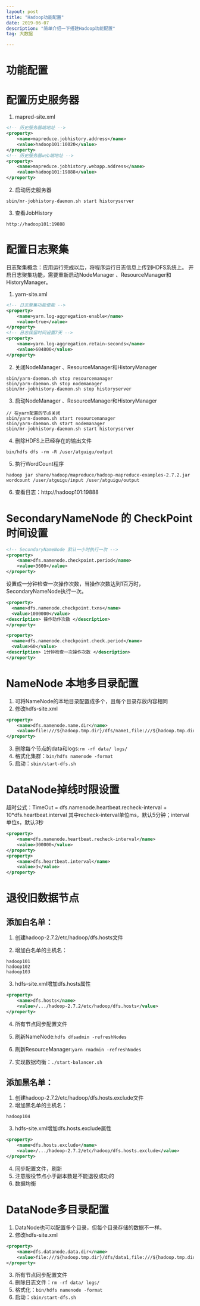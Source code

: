 ```yaml
---
layout: post
title: "Hadoop功能配置"
date: 2019-06-07
description: "简单介绍一下搭建Hadoop功能配置"
tag: 大数据

---
```


# 功能配置

# 配置历史服务器

1. mapred-site.xml

```xml
<!-- 历史服务器端地址 -->
<property>
	<name>mapreduce.jobhistory.address</name>
	<value>hadoop101:10020</value>
</property>
<!-- 历史服务器web端地址 -->
<property>
    <name>mapreduce.jobhistory.webapp.address</name>
    <value>hadoop101:19888</value>
</property>
```

2. 启动历史服务器

`sbin/mr-jobhistory-daemon.sh start historyserver`

3. 查看JobHistory

`http://hadoop101:19888`



# 配置日志聚集

日志聚集概念：应用运行完成以后，将程序运行日志信息上传到HDFS系统上。
开启日志聚集功能，需要重新启动NodeManager 、ResourceManager和HistoryManager。

1. yarn-site.xml

```xml
<!-- 日志聚集功能使能 -->
<property>
	<name>yarn.log-aggregation-enable</name>
	<value>true</value>
</property>
<!-- 日志保留时间设置7天 -->
<property>
	<name>yarn.log-aggregation.retain-seconds</name>
	<value>604800</value>
</property>
```

2. 关闭NodeManager 、ResourceManager和HistoryManager
```
sbin/yarn-daemon.sh stop resourcemanager
sbin/yarn-daemon.sh stop nodemanager
sbin/mr-jobhistory-daemon.sh stop historyserver
```

3. 启动NodeManager 、ResourceManager和HistoryManager
```
// 在yarn配置的节点关闭
sbin/yarn-daemon.sh start resourcemanager
sbin/yarn-daemon.sh start nodemanager
sbin/mr-jobhistory-daemon.sh start historyserver
```

4. 删除HDFS上已经存在的输出文件

`bin/hdfs dfs -rm -R /user/atguigu/output`

5. 执行WordCount程序

`hadoop jar
 share/hadoop/mapreduce/hadoop-mapreduce-examples-2.7.2.jar wordcount /user/atguigu/input /user/atguigu/output`

6. 查看日志：http://hadoop101:19888




# SecondaryNameNode 的 CheckPoint 时间设置

```xml
<!-- SecondaryNameNode 默认一小时执行一次 -->
<property>
	<name>dfs.namenode.checkpoint.period</name>
	<value>3600</value>
</property>
```

设置成一分钟检查一次操作次数，当操作次数达到1百万时，SecondaryNameNode执行一次。

```xml
<property>
  <name>dfs.namenode.checkpoint.txns</name>
  <value>1000000</value>
<description> 操作动作次数 </description>
</property>

<property>
  <name>dfs.namenode.checkpoint.check.period</name>
  <value>60</value>
<description> 1分钟检查一次操作次数 </description>
</property>
```



# NameNode 本地多目录配置

1. 可将NameNode的本地目录配置成多个，且每个目录存放内容相同
2. 修改hdfs-site.xml

```xml
<property>
	<name>dfs.namenode.name.dir</name>
	<value>file:///${hadoop.tmp.dir}/dfs/name1,file:///${hadoop.tmp.dir}/dfs/name2</value>
</property>
```

3. 删除每个节点的data和logs:`rm -rf data/ logs/`
4. 格式化集群：`bin/hdfs namenode -format`
5. 启动：`sbin/start-dfs.sh`




# DataNode掉线时限设置

超时公式：TimeOut = dfs.namenode.heartbeat.recheck-interval + 10\*dfs.heartbeat.interval
其中recheck-interval单位ms，默认5分钟；interval单位s，默认3秒

```xml
<property>
    <name>dfs.namenode.heartbeat.recheck-interval</name>
    <value>300000</value>
</property>
<property>
    <name>dfs.heartbeat.interval</name>
    <value>3</value>
</property>
```



# 退役旧数据节点

## 添加白名单：

1. 创建hadoop-2.7.2/etc/hadoop/dfs.hosts文件

2. 增加白名单的主机名：
```
hadoop101
hadoop102
hadoop103
```
3. hdfs-site.xml增加dfs.hosts属性

```xml
<property>
	<name>dfs.hosts</name>
	<value>/.../hadoop-2.7.2/etc/hadoop/dfs.hosts</value>
</property>
```

4. 所有节点同步配置文件

5. 刷新NameNode:`hdfs dfsadmin -refreshNodes`

6. 刷新ResourceManager:`yarn rmadmin -refreshNodes`

7. 实现数据均衡：`./start-balancer.sh`

## 添加黑名单：

1. 创建hadoop-2.7.2/etc/hadoop/dfs.hosts.exclude文件
2. 增加黑名单的主机名：
```
hadoop104
```
3. hdfs-site.xml增加dfs.hosts.exclude属性

```xml
<property>
	<name>dfs.hosts.exclude</name>
	<value>/.../hadoop-2.7.2/etc/hadoop/dfs.hosts.exclude</value>
</property>
```

4. 同步配置文件，刷新
5. 注意服役节点小于副本数是不能退役成功的
6. 数据均衡



# DataNode多目录配置

1. DataNode也可以配置多个目录，但每个目录存储的数据不一样。
2. 修改hdfs-site.xml

```xml
<property>
	<name>dfs.datanode.data.dir</name>
	<value>file:///${hadoop.tmp.dir}/dfs/data1,file:///${hadoop.tmp.dir}/dfs/data2</value>
</property>
```

3. 所有节点同步配置文件
4. 删除日志文件：`rm -rf data/ logs/`
5. 格式化：`bin/hdfs namenode -format`
6. 启动：`sbin/start-dfs.sh`


